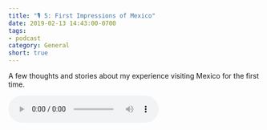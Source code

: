 ```yaml
---
title: "🎙 5: First Impressions of Mexico"
date: 2019-02-13 14:43:00-0700
tags:
- podcast
category: General
short: true
---
```


A few thoughts and stories about my experience visiting Mexico for the first time.

<audio controls="controls" src="https://media.bennorris.org/images/bennorris/uploads/2019/3495d9c76a.mp3" />

